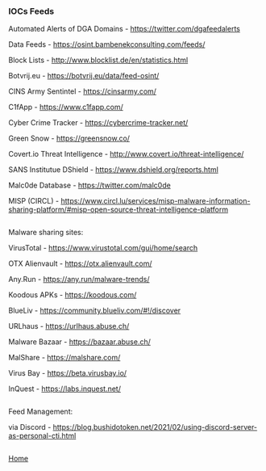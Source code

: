 ### IOCs Feeds

Automated Alerts of DGA Domains - https://twitter.com/dgafeedalerts

Data Feeds - https://osint.bambenekconsulting.com/feeds/

Block Lists - http://www.blocklist.de/en/statistics.html

Botvrij.eu - https://botvrij.eu/data/feed-osint/

CINS Army Sentintel - https://cinsarmy.com/

C1fApp - https://www.c1fapp.com/

Cyber Crime Tracker - https://cybercrime-tracker.net/

Green Snow - https://greensnow.co/

Covert.io Threat Intelligence - http://www.covert.io/threat-intelligence/

SANS Institutue DShield - https://www.dshield.org/reports.html

Malc0de Database - https://twitter.com/malc0de

MISP (CIRCL) - https://www.circl.lu/services/misp-malware-information-sharing-platform/#misp-open-source-threat-intelligence-platform


```

```

Malware sharing sites:

VirusTotal - https://www.virustotal.com/gui/home/search

OTX Alienvault - https://otx.alienvault.com/

Any.Run - https://any.run/malware-trends/

Koodous APKs - https://koodous.com/

BlueLiv - https://community.blueliv.com/#!/discover

URLhaus - https://urlhaus.abuse.ch/

Malware Bazaar - https://bazaar.abuse.ch/

MalShare - https://malshare.com/

Virus Bay - https://beta.virusbay.io/

InQuest - https://labs.inquest.net/

```

```

Feed Management:

via Discord - https://blog.bushidotoken.net/2021/02/using-discord-server-as-personal-cti.html

```

```

[Home](https://github.com/WilliamThomas-sec/Opensource-tools/blob/master/README.md)
